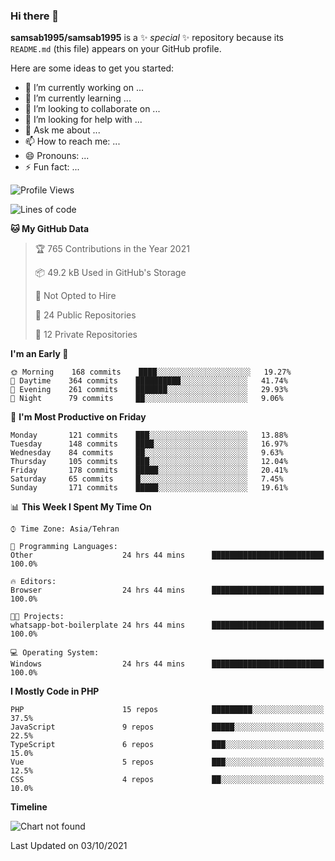 ### Hi there 👋

**samsab1995/samsab1995** is a ✨ _special_ ✨ repository because its `README.md` (this file) appears on your GitHub profile.

Here are some ideas to get you started:

- 🔭 I’m currently working on ...
- 🌱 I’m currently learning ...
- 👯 I’m looking to collaborate on ...
- 🤔 I’m looking for help with ...
- 💬 Ask me about ...
- 📫 How to reach me: ...
- 😄 Pronouns: ...
- ⚡ Fun fact: ...

<!--START_SECTION:waka-->
![Profile Views](http://img.shields.io/badge/Profile%20Views-0-blue)

![Lines of code](https://img.shields.io/badge/From%20Hello%20World%20I%27ve%20Written-833618%20lines%20of%20code-blue)

**🐱 My GitHub Data** 

> 🏆 765 Contributions in the Year 2021
 > 
> 📦 49.2 kB Used in GitHub's Storage 
 > 
> 🚫 Not Opted to Hire
 > 
> 📜 24 Public Repositories 
 > 
> 🔑 12 Private Repositories  
 > 
**I'm an Early 🐤** 

```text
🌞 Morning    168 commits    ████░░░░░░░░░░░░░░░░░░░░░   19.27% 
🌆 Daytime    364 commits    ██████████░░░░░░░░░░░░░░░   41.74% 
🌃 Evening    261 commits    ███████░░░░░░░░░░░░░░░░░░   29.93% 
🌙 Night      79 commits     ██░░░░░░░░░░░░░░░░░░░░░░░   9.06%

```
📅 **I'm Most Productive on Friday** 

```text
Monday       121 commits    ███░░░░░░░░░░░░░░░░░░░░░░   13.88% 
Tuesday      148 commits    ████░░░░░░░░░░░░░░░░░░░░░   16.97% 
Wednesday    84 commits     ██░░░░░░░░░░░░░░░░░░░░░░░   9.63% 
Thursday     105 commits    ███░░░░░░░░░░░░░░░░░░░░░░   12.04% 
Friday       178 commits    █████░░░░░░░░░░░░░░░░░░░░   20.41% 
Saturday     65 commits     █░░░░░░░░░░░░░░░░░░░░░░░░   7.45% 
Sunday       171 commits    █████░░░░░░░░░░░░░░░░░░░░   19.61%

```


📊 **This Week I Spent My Time On** 

```text
⌚︎ Time Zone: Asia/Tehran

💬 Programming Languages: 
Other                    24 hrs 44 mins      █████████████████████████   100.0%

🔥 Editors: 
Browser                  24 hrs 44 mins      █████████████████████████   100.0%

🐱‍💻 Projects: 
whatsapp-bot-boilerplate 24 hrs 44 mins      █████████████████████████   100.0%

💻 Operating System: 
Windows                  24 hrs 44 mins      █████████████████████████   100.0%

```

**I Mostly Code in PHP** 

```text
PHP                      15 repos            █████████░░░░░░░░░░░░░░░░   37.5% 
JavaScript               9 repos             █████░░░░░░░░░░░░░░░░░░░░   22.5% 
TypeScript               6 repos             ███░░░░░░░░░░░░░░░░░░░░░░   15.0% 
Vue                      5 repos             ███░░░░░░░░░░░░░░░░░░░░░░   12.5% 
CSS                      4 repos             ██░░░░░░░░░░░░░░░░░░░░░░░   10.0%

```


**Timeline**

![Chart not found](https://raw.githubusercontent.com/samsab1995/samsab1995/main/charts/bar_graph.png) 


 Last Updated on 03/10/2021
<!--END_SECTION:waka-->
